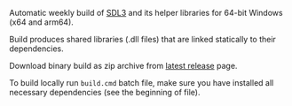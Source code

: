 Automatic weekly build of [SDL3][] and its helper libraries for 64-bit Windows (x64 and arm64).

Build produces shared libraries (.dll files) that are linked statically to their dependencies.

Download binary build as zip archive from [latest release][] page.

To build locally run `build.cmd` batch file, make sure you have installed all necessary dependencies (see the beginning of file).

[SDL3]: https://www.libsdl.org/
[latest release]: https://github.com/mmozeiko/build-sdl3/releases/latest
